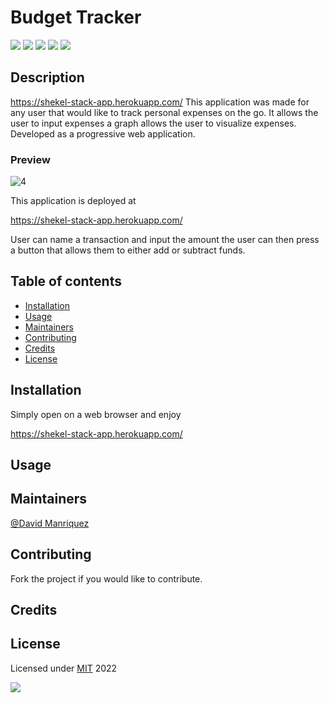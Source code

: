 # Budget Tracker 


![](https://img.shields.io/badge/HTML5-E34F26?style=for-the-badge&logo=html5&logoColor=white)
![](https://img.shields.io/badge/CSS3-1572B6?style=for-the-badge&logo=css3&logoColor=white)
![](https://img.shields.io/badge/JavaScript-F7DF1E?style=for-the-badge&logo=javascript&logoColor=black)
![](https://img.shields.io/badge/Node.js-43853D?style=for-the-badge&logo=node.js&logoColor=white)
![](https://img.shields.io/badge/Express.js-404D59?style=for-the-badge)

	


## Description
  https://shekel-stack-app.herokuapp.com/
This application was made for any user that would like to track personal expenses on the go. It allows the user to input expenses a graph allows the user to visualize expenses. Developed as a progressive web application.
### Preview

![4](https://user-images.githubusercontent.com/93042669/181156919-fff8a329-4294-400d-b265-79e6514bc73e.jpg)

This application is deployed at 

  https://shekel-stack-app.herokuapp.com/

User can name a transaction and input the amount the user can then press a button that allows them to either add or subtract funds.

## Table of contents

- [Installation](#installation)
- [Usage](#usage)
- [Maintainers](#maintainers)
- [Contributing](#contributing)
- [Credits](#credits)
- [License](#license)

## Installation

Simply open on a web browser and enjoy

https://shekel-stack-app.herokuapp.com/

## Usage



## Maintainers
[@David Manriquez](https://github.com/DMAN28)


## Contributing

Fork the project if you would like to contribute.

## Credits



## License

Licensed under [MIT](https://choosealicense.com/licenses/mit) 2022

![](https://img.shields.io/badge/license-MIT-blue)


